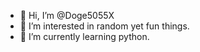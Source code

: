 - 👋 Hi, I’m @Doge5055X
- 👀 I’m interested in random yet fun things.
- 🌱 I’m currently learning python.

